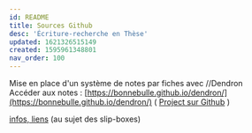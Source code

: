 ```yaml
---
id: README
title: Sources Github
desc: 'Écriture-recherche en Thèse'
updated: 1621326515149
created: 1595961348801
nav_order: 100
---
```

Mise en place d'un système de notes par fiches avec //Dendron   
Accéder aux notes :
[https://bonnebulle.github.io/dendron/](https://bonnebulle.github.io/dendron/) 
( [Project sur Github](https://github.com/bonnebulle/dendron) )


[infos, liens](https://liens.vincent-bonnefille.fr/?AGBhmA) (au sujet des slip-boxes) 